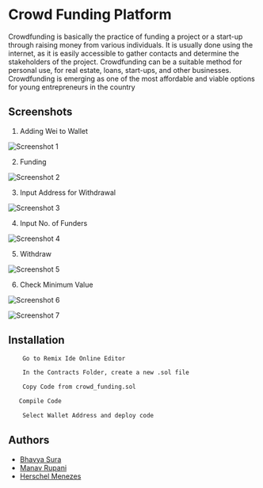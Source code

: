 # Crowd Funding Platform
Crowdfunding is basically the practice of funding a project or a start-up through raising money from various individuals. It is usually done using the internet, as it is easily accessible to gather contacts and determine the stakeholders of the project. Crowdfunding can be a suitable method for personal use, for real estate, loans, start-ups, and other businesses. Crowdfunding is emerging as one of the most affordable and viable options for young entrepreneurs in the country

## Screenshots

1) Adding Wei to Wallet

![Screenshot 1](https://user-images.githubusercontent.com/53343851/205495920-ac53c71d-d61b-4676-8839-c49c8855fe74.jpeg)


2) Funding

![Screenshot 2](https://user-images.githubusercontent.com/53343851/205495996-bf855f18-f329-4fb0-8235-20e4f6dfe212.jpeg)


3) Input Address for Withdrawal

![Screenshot 3](https://user-images.githubusercontent.com/53343851/205495998-092041f6-ed5d-4e21-9cc6-3f816d843c49.jpeg)


4) Input No. of Funders

![Screenshot 4](https://user-images.githubusercontent.com/53343851/205495999-d56c1c59-0c8f-4a0b-87e4-30324b191bf1.jpeg)


5) Withdraw

![Screenshot 5](https://user-images.githubusercontent.com/53343851/205496000-796db323-4ba4-49a8-bbb8-bf57f3ca1d47.jpeg)


6) Check Minimum Value

![Screenshot 6](https://user-images.githubusercontent.com/53343851/205496001-33b0bd99-0832-4f84-a988-12eb48188b19.jpeg)


![Screenshot 7](https://user-images.githubusercontent.com/53343851/205496003-12e34c14-761f-4d92-95d7-d00b9ebd1cb9.jpeg)


## Installation

```bash
    Go to Remix Ide Online Editor
```
```bash
    In the Contracts Folder, create a new .sol file
```
```bash
    Copy Code from crowd_funding.sol
```    
```bash
   Compile Code
```
```bash
    Select Wallet Address and deploy code
```

## Authors

- [Bhavya Sura](https://www.github.com/Baboon12)
- [Manav Rupani](https://www.github.com/ManavStud)
- [Herschel Menezes](https://www.github.com/TensaCoder)


